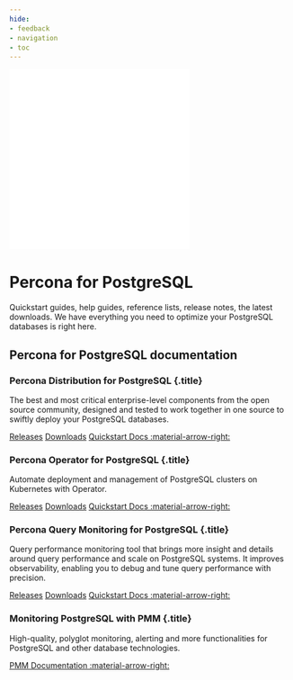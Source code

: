 ```yaml
---
hide:
- feedback
- navigation
- toc
---
```


<div class="landing" markdown>
<div class="splash header postgresql dark" markdown>

![Percona for PostgreSQL logo](assets/logo-dark-postgresql.svg)

# Percona for PostgreSQL

Quickstart guides, help guides, reference lists, release notes, the latest downloads. We have everything you need to optimize your PostgreSQL databases is right here.

</div>
</div>



## Percona for PostgreSQL documentation

<div data-grid markdown>
<div data-banner markdown>

### Percona Distribution for PostgreSQL {.title}

The best and most critical enterprise-level components from the open source community, designed and tested to work together in one source to swiftly deploy your PostgreSQL databases.

<div class="actions" markdown>

[Releases](#)
[Downloads](#)
[Quickstart Docs :material-arrow-right:](https://pmcf-percona.github.io/postgresql-docs/)

</div>
</div>
<div data-banner markdown>

### Percona Operator for PostgreSQL {.title}

Automate deployment and management of PostgreSQL clusters on Kubernetes with Operator.

<div class="actions" markdown>

[Releases](#)
[Downloads](#)
[Quickstart Docs :material-arrow-right:](https://pmcf-percona.github.io/postgresql-docs/)

</div>
</div>
<div data-banner markdown>

### Percona Query Monitoring for PostgreSQL {.title}

Query performance monitoring tool that brings more insight and details around query performance and scale on PostgreSQL systems. It improves observability, enabling you to debug and tune query performance with precision.

<div class="actions" markdown>

[Releases](#)
[Downloads](#)
[Quickstart Docs :material-arrow-right:](https://pmcf-percona.github.io/postgresql-docs/)

</div>
</div>
<div data-banner markdown>

### Monitoring PostgreSQL with PMM {.title}

High-quality, polyglot monitoring, alerting and more functionalities for PostgreSQL and other database technologies.

<div class="actions" markdown>

[PMM Documentation :material-arrow-right:](https://docs.percona.com/percona-monitoring-and-management)

</div>
</div>
</div>